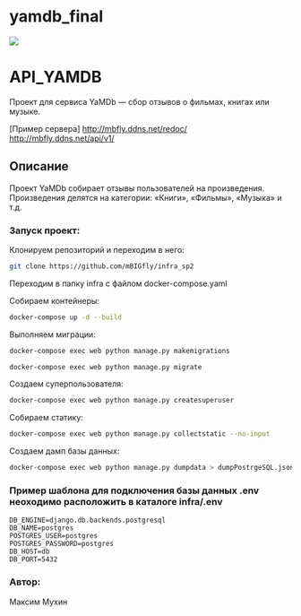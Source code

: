 # yamdb_final

![](https://github.com/mBIGfly/yamdb_final/workflows/yamdb_final/badge.svg)
<!-- https://github.com/mBIGfly/yamdb_final/workflows/yamdb_final/badge.svg -->



<!-- 
Нет прав для смены Private template на Public, вот что пишут:
Danger Zone
Change repository visibility
For security reasons, you cannot change the visibility of a fork.
Transfer ownership
This repository is not transferrable. Please contact the owner of the root repository, yandex-praktikum. -->

# API_YAMDB
Проект для сервиса YaMDb — сбор отзывов о фильмах, книгах или музыке.

[Пример сервера] http://mbfly.ddns.net/redoc/
                 http://mbfly.ddns.net/api/v1/
## Описание

Проект YaMDb собирает отзывы пользователей на произведения.
Произведения делятся на категории: «Книги», «Фильмы», «Музыка» и т.д.

### Запуск проект:

Клонируем репозиторий и переходим в него:
```bash
git clone https://github.com/mBIGfly/infra_sp2
```

Переходим в папку infra с файлом docker-compose.yaml

Собираем контейнеры:
```bash
docker-compose up -d --build
```

Выполняем миграции:
```bash
docker-compose exec web python manage.py makemigrations
```
```bash
docker-compose exec web python manage.py migrate
```

Создаем суперпользователя:
```bash
docker-compose exec web python manage.py createsuperuser
```

Собираем статику:
```bash
docker-compose exec web python manage.py collectstatic --no-input
```

Создаем дамп базы данных:
```bash
docker-compose exec web python manage.py dumpdata > dumpPostrgeSQL.json
```

### Пример шаблона для подключения базы данных .env неоходимо расположить в каталоге infra/.env
```
DB_ENGINE=django.db.backends.postgresql
DB_NAME=postgres
POSTGRES_USER=postgres
POSTGRES_PASSWORD=postgres
DB_HOST=db
DB_PORT=5432
```

### Автор:
Максим Мухин